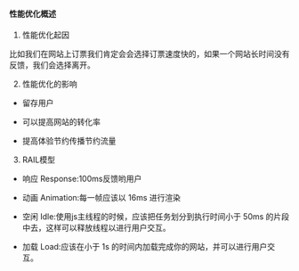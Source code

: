 #### 性能优化概述

1. 性能优化起因

比如我们在网站上订票我们肯定会会选择订票速度快的，如果一个网站长时间没有反馈，我们会选择离开。

2. 性能优化的影响

- 留存用户

- 可以提高网站的转化率

- 提高体验节约传播节约流量

3. RAIL模型

- 响应 Response:100ms反馈哟用户

- 动画 Animation:每一帧应该以 16ms 进行渲染

- 空闲 Idle:使用js主线程的时候，应该把任务划分到执行时间小于 50ms 的片段中去，这样可以释放线程以进行用户交互。

- 加载 Load:应该在小于 1s 的时间内加载完成你的网站，并可以进行用户交互。
